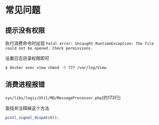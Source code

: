 # 常见问题

## 提示没有权限

执行消费命令时出现 `Fatal error: Uncaught RuntimeException: The file could not be opened. Check permissions.`

设置日志目录权限即可
```sh
$ docker exec view chmod -R 777 /var/log/View
```

## 消费进程报错

`sys/libs/logic/Util/MQ/MessageProcessor.php`(约173行)

查找并注释掉这个方法

```php
pcntl_signal_dispatch();
```